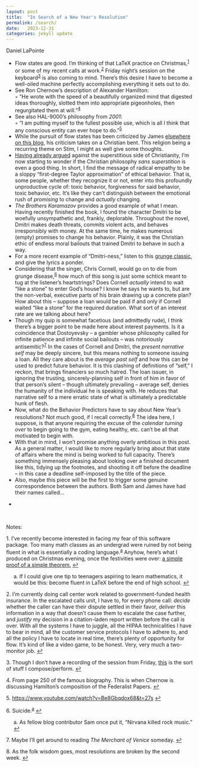 ```yaml
---
layout: post
title:  "In Search of a New Year's Resolution"
permalink: /search/
date:   2023-12-31
categories: jekyll update
---
```


Daniel LaPointe

+ Flow states are good. I’m thinking of that LaTeX practice on Christmas,<sup id="ref1"><a href="#note1">1</a></sup> or some of my recent calls at work.<sup id="ref2"><a href="#note2">2</a></sup> Friday night’s session on the keyboard<sup id="ref3"><a href="#note3">3</a></sup> is also coming to mind. There’s this desire I have to become a well-oiled machine perfectly accomplishing everything it sets out to do.
+ See Ron Chernow’s description of Alexander Hamilton:<br>
    &#x25E6; “He wrote with the speed of a beautifully organized mind that digested ideas thoroughly, slotted them into appropriate pigeonholes, then regurgitated them at will.”<sup id="ref4"><a href="#note4">4</a></sup>
+ See also HAL-9000’s philosophy from *2001*:<br>
    &#x25E6; “I am putting myself to the fullest possible use, which is all I think that any conscious entity can ever hope to do.”<sup id="ref5"><a href="#note5">5</a></sup>
+ While the pursuit of flow states has been criticized by James [elsewhere on this blog](https://www.stim.blog/highest/), his criticism takes on a Christian bent. This religion being a recurring theme on Stim, I might as well give some thoughts.
+ [Having already argued](https://www.stim.blog/discourse/) against the superstitious side of Christianity, I’m now starting to wonder if the Christian philosophy *sans superstition* is even a good thing. In short, I find the message of radical empathy to be a sloppy “first-degree Taylor approximation” of ethical behavior. That is, some people, whether they recognize it or not, enter into this profoundly unproductive cycle of: toxic behavior, forgiveness for said behavior, toxic behavior, etc. It’s like they can’t distinguish between the emotional rush of *promising* to change and *actually* changing.
+ *The Brothers Karamazov* provides a good example of what I mean. Having recently finished the book, I found the character Dmitri to be woefully unsympathetic and, frankly, deplorable. Throughout the novel, Dmitri makes death threats, commits violent acts, and behaves irresponsibly with money. At the same time, he makes numerous (empty) promises to change his behavior. Plainly, it was the Christian ethic of endless moral bailouts that trained Dmitri to behave in such a way. 
+ For a more recent example of “Dmitri-ness,” listen to this [grunge classic](https://www.youtube.com/watch?v=7QU1nvuxaMA), and give the lyrics a ponder. 
+ Considering that the singer, Chris Cornell, would go on to die from grunge disease,<sup id="ref6"><a href="#note6">6</a></sup> how much of this song is just some schtick meant to tug at the listener’s heartstrings? Does Cornell *actually* intend to wait “like a stone” to enter God’s house? I know he says he wants to, but are the non-verbal, executive parts of his brain drawing up a concrete plan? How about this – suppose a loan would be paid if and only if Cornell waited “like a stone” for the required duration. What sort of an interest rate are we talking about here?
+ Though my quip is somewhat facetious (and admittedly rude), I think there’s a bigger point to be made here about interest payments. Is it a coincidence that Dostoyevsky – a gambler whose philosophy called for infinite patience and infinite social bailouts – was notoriously antisemitic?<sup id="ref7"><a href="#note7">7</a></sup> In the cases of Cornell and Dmitri, the *present narrative self* may be deeply sincere, but this means nothing to someone issuing a loan. All they care about is the *average past self* and how this can be used to predict future behavior. It is this clashing of definitions of “self,” I reckon, that brings financiers so much hatred. The loan issuer, in ignoring the trusting, sincerely-planning self in front of him in favor of that person’s silent – though ultimately prevailing – average self, denies the humanity of the individual he is speaking with. He reduces that narrative self to a mere erratic state of what is ultimately a predictable hunk of flesh.
+ Now, what do the Behavior Predictors have to say about New Year’s resolutions? Not much good, if I recall correctly.<sup id="ref8"><a href="#note8">8</a></sup> The idea here, I suppose, is that anyone requiring the excuse of the *calendar turning over* to begin going to the gym, eating healthy, etc. can’t be all that motivated to begin with. 
+ With that in mind, I won’t promise anything overly ambitious in this post. As a general matter, I would like to more regularly bring about that state of affairs where the mind is being worked to full capacity. There’s something immensely pleasing about looking over a finished document like this, tidying up the footnotes, and shooting it off before the deadline – in this case a deadline self-imposed by the title of the piece. 
+ Also, maybe this piece will be the first to trigger some genuine correspondence between the authors. Both Sam and James have had their names called…

-

&nbsp;

Notes:

<p id="note1">1. I’ve recently become interested in facing my fear of this software package. Too many math classes as an undergrad were ruined by not being fluent in what is essentially a coding language.<sup id="reff1"><a href="#notee1">a</a></sup> Anyhow, here’s what I produced on Christmas evening, once the festivities were over: <a href="/assets/LCM and GCD Relationship Proof (Formatting Practice).pdf">a simple proof of a simple theorem.</a> <a href="#ref1">↩</a></p>

<p style="padding-left: 20px;" id="notee1">a. If I could give one tip to teenagers aspiring to learn mathematics, it would be this: become fluent in LaTeX before the end of high school. <a href="#reff1">↩</a></p>


<p id="note2">2. I’m currently doing call center work related to government-funded health insurance. In the escalated calls unit, I have to, for every phone call: <i>decide</i> whether the caller can have their dispute settled in their favor, <i>deliver</i> this information in a way that doesn’t cause them to escalate the case further, and <i>justify</i> my decision in a citation-laden report written before the call is over. With all the systems I have to juggle, all the HIPAA technicalities I have to bear in mind, all the customer service protocols I have to adhere to, and all the policy I have to locate in real time, there’s plenty of opportunity for flow. It’s kind of like a video game, to be honest. Very, very much a two-monitor job. <a href="#ref2">↩</a></p>

<p id="note3">3. Though I don’t have a recording of the session from Friday, <a href="https://www.youtube.com/watch?v=CaBCCHLWxN0&ab_channel=DanielLaPointe">this</a> is the sort of stuff I compose/perform.  <a href="#ref3">↩</a></p>

<p id="note4">4. From page 250 of the famous biography. This is when Chernow is discussing Hamilton’s composition of the Federalist Papers. <a href="#ref4">↩</a></p>

<p id="note5">5. <a href="https://www.youtube.com/watch?v=Be8Gbqdox68&t=27s">https://www.youtube.com/watch?v=Be8Gbqdox68&t=27s</a> <a href="#ref5">↩</a></p>

<p id="note6">6. Suicide.<sup id="reff2"><a href="#notee2">a</a></sup> <a href="#ref6">↩</a></p>

<p style="padding-left: 20px;" id="notee2">a. As fellow blog contributor Sam once put it, “Nirvana killed rock music.” <a href="#reff2">↩</a></p>

<p id="note7">7. Maybe I’ll get around to reading <i>The Merchant of Venice</i> someday. <a href="#ref7">↩</a></p>

<p id="note8">8. As the folk wisdom goes, most resolutions are broken by the second week. <a href="#ref8">↩</a></p>